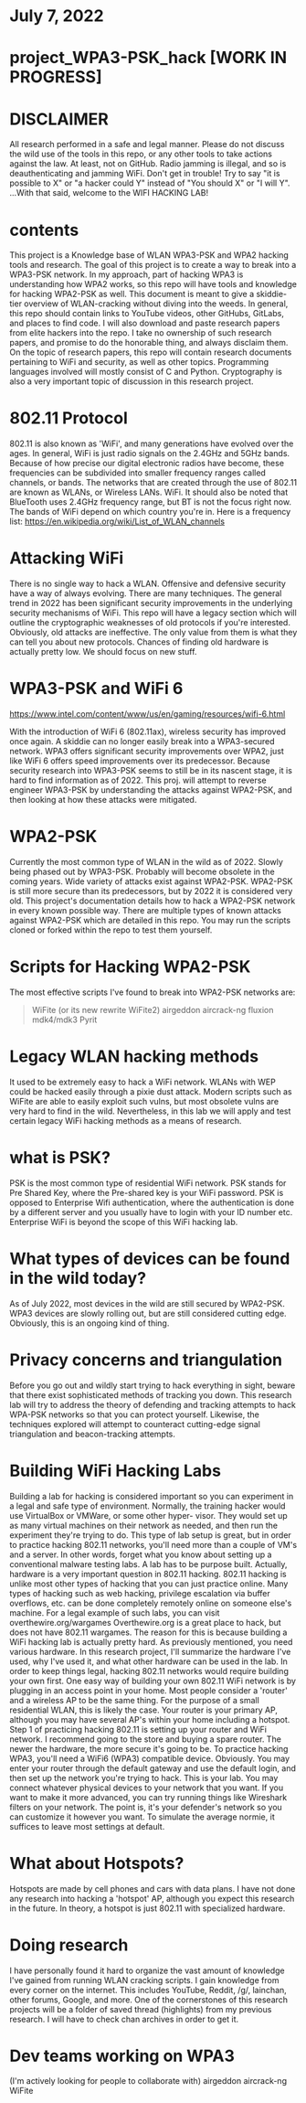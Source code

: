# July 7, 2022
# project_WPA3-PSK_hack [WORK IN PROGRESS]
# DISCLAIMER
All research performed in a safe and legal manner. Please do not discuss the wild use of the tools
in this repo, or any other tools to take actions against the law. At least, not on GitHub. Radio 
jamming is illegal, and so is deauthenticating and jamming WiFi. Don't get in trouble!
Try to say "it is possible to X" or "a hacker could Y" instead of "You should X" or "I will Y". 
...With that said, welcome to the WIFI HACKING LAB!

# contents
  This project is a Knowledge base of WLAN WPA3-PSK and WPA2 hacking tools and research. The goal of this project is to
create a way to break into a WPA3-PSK network. In my approach, part of hacking WPA3 is understanding
how WPA2 works, so this repo will have tools and knowledge for hacking WPA2-PSK as well. This 
document is meant to give a skiddie-tier overview of WLAN-cracking without diving into the weeds. 
  In general, this repo should contain links to YouTube videos, other GitHubs, GitLabs, and places to
find code. I will also download and paste research papers from elite hackers into the repo. I take no
ownership of such research papers, and promise to do the honorable thing, and always disclaim them. 
  On the topic of research papers, this repo will contain research documents pertaining to WiFi and
security, as well as other topics. Programming languages involved will mostly consist of C and Python.
  Cryptography is also a very important topic of discussion in this research project. 

# 802.11 Protocol
  802.11 is also known as 'WiFi', and many generations have evolved over the ages. In general, WiFi is
just radio signals on the 2.4GHz and 5GHz bands. Because of how precise our digital electronic radios 
have become, these frequencies can be subdivided into smaller frequency ranges called channels, or bands.
The networks that are created through the use of 802.11 are known as WLANs, or Wireless LANs. WiFi.
It should also be noted that BlueTooth uses 2.4GHz frequency range, but BT is not the focus right now.
The bands of WiFi depend on which country you're in. Here is a frequency list:
https://en.wikipedia.org/wiki/List_of_WLAN_channels

# Attacking WiFi
  There is no single way to hack a WLAN. Offensive and defensive security have a way of always evolving. 
There are many techniques. The general trend in 2022 has been significant security improvements in the 
underlying security mechanisms of WiFi. This repo will have a legacy section which will outline the 
cryptographic weaknesses of old protocols if you're interested. 
  Obviously, old attacks are ineffective. The only value from them is what they can tell you about new
protocols. Chances of finding old hardware is actually pretty low. We should focus on new stuff.
  
# WPA3-PSK and WiFi 6
https://www.intel.com/content/www/us/en/gaming/resources/wifi-6.html
  
  With the introduction of WiFi 6 (802.11ax), wireless security has improved once again. A skiddie can
no longer easily break into a WPA3-secured network. WPA3 offers significant security improvements over
WPA2, just like WiFi 6 offers speed improvements over its predecessor. Because security research into 
WPA3-PSK seems to still be in its nascent stage, it is hard to find information as of 2022. This proj.
will attempt to reverse engineer WPA3-PSK by understanding the attacks against WPA2-PSK, and then 
looking at how these attacks were mitigated.

# WPA2-PSK
  Currently the most common type of WLAN in the wild as of 2022. Slowly being phased out by WPA3-PSK. 
Probably will become obsolete in the coming years. Wide variety of attacks exist against WPA2-PSK. 
WPA2-PSK is still more secure than its predecessors, but by 2022 it is considered very old. 
  This project's documentation details how to hack a WPA2-PSK network in every known possible way. 
There are multiple types of known attacks against WPA2-PSK which are detailed in this repo. You may
run the scripts cloned or forked within the repo to test them yourself.

# Scripts for Hacking WPA2-PSK
The most effective scripts I've found to break into WPA2-PSK networks are:

>WiFite (or its new rewrite WiFite2)
>airgeddon
>aircrack-ng
>fluxion
>mdk4/mdk3
>Pyrit

# Legacy WLAN hacking methods
  It used to be extremely easy to hack a WiFi network. WLANs with WEP could be hacked easily through
a pixie dust attack. Modern scripts such as WiFite are able to easily exploit such vulns, but most 
obsolete vulns are very hard to find in the wild. Nevertheless, in this lab we will apply and test
certain legacy WiFi hacking methods as a means of research.

# what is PSK?
  PSK is the most common type of residential WiFi network. PSK stands for Pre Shared Key, where the
Pre-shared key is your WiFi password. PSK is opposed to Enterprise Wifi authentication, where the
authentication is done by a different server and you usually have to login with your ID number etc. 
Enterprise WiFi is beyond the scope of this WiFi hacking lab.

# What types of devices can be found in the wild today?
  As of July 2022, most devices in the wild are still secured by WPA2-PSK. WPA3 devices are slowly 
rolling out, but are still considered cutting edge. Obviously, this is an ongoing kind of thing.

# Privacy concerns and triangulation
  Before you go out and wildly start trying to hack everything in sight, beware that there exist 
sophisticated methods of tracking you down. This research lab will try to address the theory of 
defending and tracking attempts to hack WPA-PSK networks so that you can protect yourself.
Likewise, the techniques explored will attempt to counteract cutting-edge signal triangulation
and beacon-tracking attempts.

# Building WiFi Hacking Labs
  Building a lab for hacking is considered important so you can experiment in a legal and safe type
of environment. Normally, the training hacker would use VirtualBox or VMWare, or some other hyper-
visor. They would set up as many virtual machines on their network as needed, and then run the 
experiment they're trying to do. This type of lab setup is great, but in order to practice hacking
802.11 networks, you'll need more than a couple of VM's and a server. In other words, forget what
you know about setting up a conventional malware testing labs. A lab has to be purpose built.
  Actually, hardware is a very important question in 802.11 hacking. 802.11 hacking is unlike most
other types of hacking that you can just practice online. Many types of hacking such as web hacking,
privilege escalation via buffer overflows, etc. can be done completely remotely online on someone 
else's machine. For a legal example of such labs, you can visit overthewire.org/wargames
  Overthewire.org is a great place to hack, but does not have 802.11 wargames. The reason for this
is because building a WiFi hacking lab is actually pretty hard. As previously mentioned, you need
various hardware. In this research project, I'll summarize the hardware I've used, why I've used it,
and what other hardware can be used in the lab.
  In order to keep things legal, hacking 802.11 networks would require building your own first. One
easy way of building your own 802.11 WiFi network is by plugging in an access point in your home.
Most people consider a 'router' and a wireless AP to be the same thing. For the purpose of a small
residential WLAN, this is likely the case. Your router is your primary AP, although you may have 
several AP's within your home including a hotspot. Step 1 of practicing hacking 802.11 is setting up
your router and WiFi network. I recommend going to the store and buying a spare router. The newer
the hardware, the more secure it's going to be. To practice hacking WPA3, you'll need a WiFi6 (WPA3)
compatible device. Obviously. 
  You may enter your router through the default gateway and use the default login, and then set up
the network you're trying to hack. This is your lab. You may connect whatever physical devices to 
your network that you want. If you want to make it more advanced, you can try running things like
Wireshark filters on your network. The point is, it's your defender's network so you can customize
it however you want. To simulate the average normie, it suffices to leave most settings at default.

# What about Hotspots?
  Hotspots are made by cell phones and cars with data plans. I have not done any research into hacking
a 'hotspot' AP, although you expect this research in the future. In theory, a hotspot is just 802.11 
with specialized hardware.

# Doing research
  I have personally found it hard to organize the vast amount of knowledge I've gained from running
WLAN cracking scripts. I gain knowledge from every corner on the internet. This includes YouTube, 
Reddit, /g/, lainchan, other forums, Google, and more. One of the cornerstones of this research 
projects will be a folder of saved thread (highlights) from my previous research. I will have to
check chan archives in order to get it.

# Dev teams working on WPA3
(I'm actively looking for people to collaborate with)
airgeddon
aircrack-ng
WiFite
